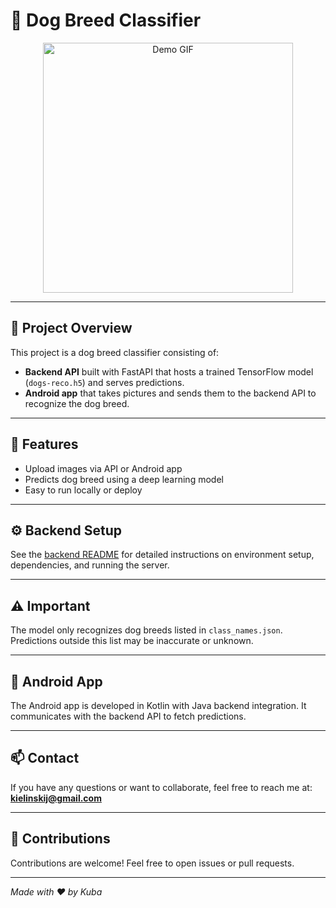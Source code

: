 # 🐶 Dog Breed Classifier

<p align="center">
  <img src="./docs/demo.gif" width="400" alt="Demo GIF"/>
</p>

---

## 📖 Project Overview

This project is a dog breed classifier consisting of:

- **Backend API** built with FastAPI that hosts a trained TensorFlow model (`dogs-reco.h5`) and serves predictions.
- **Android app** that takes pictures and sends them to the backend API to recognize the dog breed.

---

## 🚀 Features

- Upload images via API or Android app
- Predicts dog breed using a deep learning model
- Easy to run locally or deploy

---

## ⚙️ Backend Setup

See the [backend README](backend/README.md) for detailed instructions on environment setup, dependencies, and running the server.

---

## ⚠️ Important

The model only recognizes dog breeds listed in `class_names.json`. Predictions outside this list may be inaccurate or unknown.

---

## 📱 Android App

The Android app is developed in Kotlin with Java backend integration. It communicates with the backend API to fetch predictions.

---


## 📫 Contact

If you have any questions or want to collaborate, feel free to reach me at: **kielinskij@gmail.com**

---

## 🤝 Contributions

Contributions are welcome! Feel free to open issues or pull requests.

---

*Made with ❤️ by Kuba*
